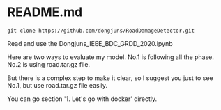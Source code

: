 # README.md

```
git clone https://github.com/dongjuns/RoadDamageDetector.git
```

Read and use the Dongjuns_IEEE_BDC_GRDD_2020.ipynb    

Here are two ways to evaluate my model.
No.1 is following all the phase. No.2 is using road.tar.gz file.

But there is a complex step to make it clear, so I suggest you just to see No.1,
but use road.tar.gz file easily.

You can go section '1. Let's go with docker' directly.
